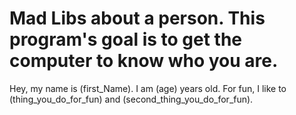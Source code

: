 # Mad Libs about a person. This program's goal is to get the computer to know who you are.
Hey, my name is (first_Name). I am (age) years old. For fun, I like to (thing_you_do_for_fun) and (second_thing_you_do_for_fun). 
